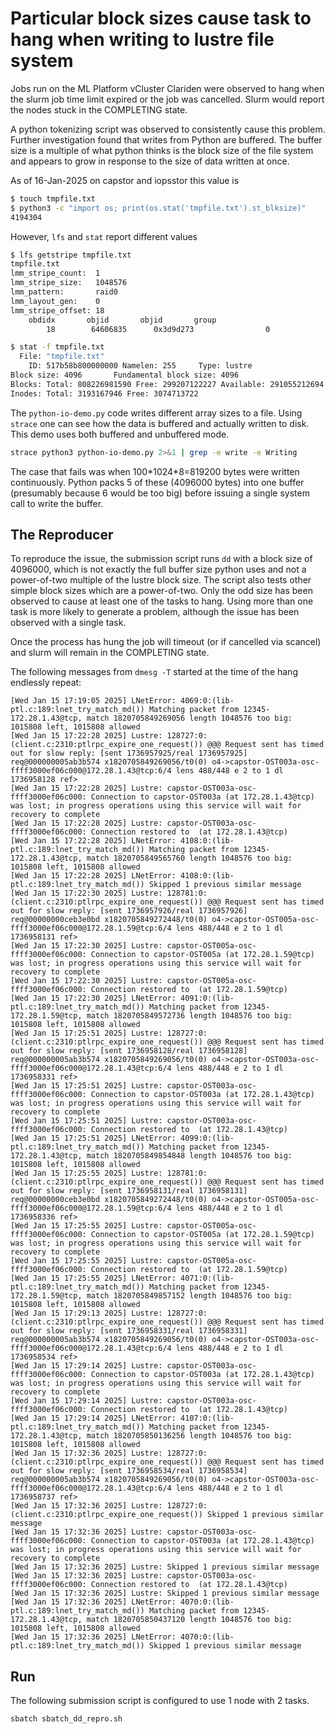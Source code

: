 # Particular block sizes cause task to hang when writing to lustre file system

Jobs run on the ML Platform vCluster Clariden were observed to hang when the
slurm job time limit expired or the job was cancelled.  Slurm would report the
nodes stuck in the COMPLETING state.  

A python tokenizing script was observed to consistently cause this problem.
Further investigation found that writes from Python are buffered. The
buffer size is a multiple of what python thinks is the block size of the file
system and appears to grow in response to the size of data written at once.

As of 16-Jan-2025 on capstor and iopsstor this value is

```bash
$ touch tmpfile.txt
$ python3 -c "import os; print(os.stat('tmpfile.txt').st_blksize)"
4194304
```

However, `lfs` and `stat` report different values

```bash
$ lfs getstripe tmpfile.txt
tmpfile.txt
lmm_stripe_count:  1
lmm_stripe_size:   1048576
lmm_pattern:       raid0
lmm_layout_gen:    0
lmm_stripe_offset: 18
	obdidx		 objid		 objid		 group
	    18	      64606835	    0x3d9d273	             0

$ stat -f tmpfile.txt
  File: "tmpfile.txt"
    ID: 517b58b800000000 Namelen: 255     Type: lustre
Block size: 4096       Fundamental block size: 4096
Blocks: Total: 808226981590 Free: 299207122227 Available: 291055212694
Inodes: Total: 3193167946 Free: 3074713722
```

The `python-io-demo.py` code writes different array sizes to a file. Using `strace` one can see how the data is buffered and actually written to disk.
This demo uses both buffered and unbuffered mode.

```bash
strace python3 python-io-demo.py 2>&1 | grep -e write -e Writing
```

The case that fails was when 100\*1024\*8=819200 bytes were written
continuously. Python packs 5 of these (4096000 bytes) into one buffer
(presumably because 6 would be too big) before issuing a single system call to
write the buffer.

## The Reproducer

To reproduce the issue, the submission script runs `dd` with a block size of
4096000, which is not exactly the full buffer size python uses and not a
power-of-two multiple of the lustre block size. The script also tests other
simple block sizes which are a power-of-two. Only the odd size has been
observed to cause at least one of the tasks to hang. Using more than one task
is more likely to generate a problem, although the issue has been observed with
a single task.

Once the process has hung the job will timeout (or if cancelled via scancel) and
slurm will remain in the COMPLETING state.

The following messages from `dmesg -T` started at the time of the hang endlessly repeat:

```
[Wed Jan 15 17:19:05 2025] LNetError: 4069:0:(lib-ptl.c:189:lnet_try_match_md()) Matching packet from 12345-172.28.1.43@tcp, match 1820705849269056 length 1048576 too big: 1015808 left, 1015808 allowed
[Wed Jan 15 17:22:28 2025] Lustre: 128727:0:(client.c:2310:ptlrpc_expire_one_request()) @@@ Request sent has timed out for slow reply: [sent 1736957925/real 1736957925]  req@000000005ab3b574 x1820705849269056/t0(0) o4->capstor-OST003a-osc-ffff3000ef06c000@172.28.1.43@tcp:6/4 lens 488/448 e 2 to 1 dl 1736958128 ref>
[Wed Jan 15 17:22:28 2025] Lustre: capstor-OST003a-osc-ffff3000ef06c000: Connection to capstor-OST003a (at 172.28.1.43@tcp) was lost; in progress operations using this service will wait for recovery to complete
[Wed Jan 15 17:22:28 2025] Lustre: capstor-OST003a-osc-ffff3000ef06c000: Connection restored to  (at 172.28.1.43@tcp)
[Wed Jan 15 17:22:28 2025] LNetError: 4108:0:(lib-ptl.c:189:lnet_try_match_md()) Matching packet from 12345-172.28.1.43@tcp, match 1820705849565760 length 1048576 too big: 1015808 left, 1015808 allowed
[Wed Jan 15 17:22:28 2025] LNetError: 4108:0:(lib-ptl.c:189:lnet_try_match_md()) Skipped 1 previous similar message
[Wed Jan 15 17:22:30 2025] Lustre: 128781:0:(client.c:2310:ptlrpc_expire_one_request()) @@@ Request sent has timed out for slow reply: [sent 1736957926/real 1736957926]  req@00000000ceb3e0bd x1820705849272448/t0(0) o4->capstor-OST005a-osc-ffff3000ef06c000@172.28.1.59@tcp:6/4 lens 488/448 e 2 to 1 dl 1736958131 ref>
[Wed Jan 15 17:22:30 2025] Lustre: capstor-OST005a-osc-ffff3000ef06c000: Connection to capstor-OST005a (at 172.28.1.59@tcp) was lost; in progress operations using this service will wait for recovery to complete
[Wed Jan 15 17:22:30 2025] Lustre: capstor-OST005a-osc-ffff3000ef06c000: Connection restored to  (at 172.28.1.59@tcp)
[Wed Jan 15 17:22:30 2025] LNetError: 4091:0:(lib-ptl.c:189:lnet_try_match_md()) Matching packet from 12345-172.28.1.59@tcp, match 1820705849572736 length 1048576 too big: 1015808 left, 1015808 allowed
[Wed Jan 15 17:25:51 2025] Lustre: 128727:0:(client.c:2310:ptlrpc_expire_one_request()) @@@ Request sent has timed out for slow reply: [sent 1736958128/real 1736958128]  req@000000005ab3b574 x1820705849269056/t0(0) o4->capstor-OST003a-osc-ffff3000ef06c000@172.28.1.43@tcp:6/4 lens 488/448 e 2 to 1 dl 1736958331 ref>
[Wed Jan 15 17:25:51 2025] Lustre: capstor-OST003a-osc-ffff3000ef06c000: Connection to capstor-OST003a (at 172.28.1.43@tcp) was lost; in progress operations using this service will wait for recovery to complete
[Wed Jan 15 17:25:51 2025] Lustre: capstor-OST003a-osc-ffff3000ef06c000: Connection restored to  (at 172.28.1.43@tcp)
[Wed Jan 15 17:25:51 2025] LNetError: 4099:0:(lib-ptl.c:189:lnet_try_match_md()) Matching packet from 12345-172.28.1.43@tcp, match 1820705849854848 length 1048576 too big: 1015808 left, 1015808 allowed
[Wed Jan 15 17:25:55 2025] Lustre: 128781:0:(client.c:2310:ptlrpc_expire_one_request()) @@@ Request sent has timed out for slow reply: [sent 1736958131/real 1736958131]  req@00000000ceb3e0bd x1820705849272448/t0(0) o4->capstor-OST005a-osc-ffff3000ef06c000@172.28.1.59@tcp:6/4 lens 488/448 e 2 to 1 dl 1736958336 ref>
[Wed Jan 15 17:25:55 2025] Lustre: capstor-OST005a-osc-ffff3000ef06c000: Connection to capstor-OST005a (at 172.28.1.59@tcp) was lost; in progress operations using this service will wait for recovery to complete
[Wed Jan 15 17:25:55 2025] Lustre: capstor-OST005a-osc-ffff3000ef06c000: Connection restored to  (at 172.28.1.59@tcp)
[Wed Jan 15 17:25:55 2025] LNetError: 4071:0:(lib-ptl.c:189:lnet_try_match_md()) Matching packet from 12345-172.28.1.59@tcp, match 1820705849857152 length 1048576 too big: 1015808 left, 1015808 allowed
[Wed Jan 15 17:29:13 2025] Lustre: 128727:0:(client.c:2310:ptlrpc_expire_one_request()) @@@ Request sent has timed out for slow reply: [sent 1736958331/real 1736958331]  req@000000005ab3b574 x1820705849269056/t0(0) o4->capstor-OST003a-osc-ffff3000ef06c000@172.28.1.43@tcp:6/4 lens 488/448 e 2 to 1 dl 1736958534 ref>
[Wed Jan 15 17:29:14 2025] Lustre: capstor-OST003a-osc-ffff3000ef06c000: Connection to capstor-OST003a (at 172.28.1.43@tcp) was lost; in progress operations using this service will wait for recovery to complete
[Wed Jan 15 17:29:14 2025] Lustre: capstor-OST003a-osc-ffff3000ef06c000: Connection restored to  (at 172.28.1.43@tcp)
[Wed Jan 15 17:29:14 2025] LNetError: 4107:0:(lib-ptl.c:189:lnet_try_match_md()) Matching packet from 12345-172.28.1.43@tcp, match 1820705850136256 length 1048576 too big: 1015808 left, 1015808 allowed
[Wed Jan 15 17:32:36 2025] Lustre: 128727:0:(client.c:2310:ptlrpc_expire_one_request()) @@@ Request sent has timed out for slow reply: [sent 1736958534/real 1736958534]  req@000000005ab3b574 x1820705849269056/t0(0) o4->capstor-OST003a-osc-ffff3000ef06c000@172.28.1.43@tcp:6/4 lens 488/448 e 2 to 1 dl 1736958737 ref>
[Wed Jan 15 17:32:36 2025] Lustre: 128727:0:(client.c:2310:ptlrpc_expire_one_request()) Skipped 1 previous similar message
[Wed Jan 15 17:32:36 2025] Lustre: capstor-OST003a-osc-ffff3000ef06c000: Connection to capstor-OST003a (at 172.28.1.43@tcp) was lost; in progress operations using this service will wait for recovery to complete
[Wed Jan 15 17:32:36 2025] Lustre: Skipped 1 previous similar message
[Wed Jan 15 17:32:36 2025] Lustre: capstor-OST003a-osc-ffff3000ef06c000: Connection restored to  (at 172.28.1.43@tcp)
[Wed Jan 15 17:32:36 2025] Lustre: Skipped 1 previous similar message
[Wed Jan 15 17:32:36 2025] LNetError: 4070:0:(lib-ptl.c:189:lnet_try_match_md()) Matching packet from 12345-172.28.1.43@tcp, match 1820705850437120 length 1048576 too big: 1015808 left, 1015808 allowed
[Wed Jan 15 17:32:36 2025] LNetError: 4070:0:(lib-ptl.c:189:lnet_try_match_md()) Skipped 1 previous similar message
```

## Run

The following submission script is configured to use 1 node with 2 tasks.

```bash
sbatch sbatch_dd_repro.sh
```

